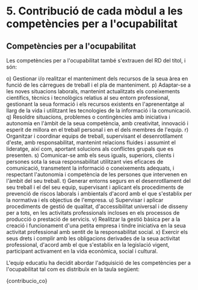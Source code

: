 # 5. Contribució de cada mòdul a les competències per a l'ocupabilitat

## Competències per a l'ocupabilitat

Les competències per a l'ocupabilitat també s'extrauen del RD del títol, i són:

<!-- NOTA: Al BOE posa "vidas" en lloc de "vias". Errata?-->

<!-- PER A DAW

* **t)** Establir vies eficaces de relació professional i comunicació amb els seus superiors, companys i subordinats, respectant l'autonomia i les competències de les diferents persones.
* **u)** Liderar situacions col·lectives que es puguen produir, mitjançant conflictes personals i laborals, contribuint a lestabliment dun ambient de treball agradable, actuant en tot moment de forma respectuosa i tolerant.
* **v)** Gestionar la seva carrera professional, analitzant les oportunitats docupació, autoocupació i daprenentatge.
* **w)** Mantenir l'esperit d'innovació i actualització en l'àmbit de la seva feina per adaptar-se als canvis tecnològics i organitzatius del seu entorn professional.
* **x)** Crear i gestionar una petita empresa, realitzant un estudi de viabilitat de productes, de planificació de la producció i de comercialització.
* **y)** Participar de manera activa en la vida econòmica, social i cultural, amb una actitud crítica i responsable.

-->

o) Gestionar i/o realitzar el manteniment dels recursos de la seua àrea en funció de les càrregues de treball i el pla de manteniment.
p) Adaptar-se a les noves situacions laborals, mantenint actualitzats els coneixements científics, tècnics i tecnològics relatius al seu entorn professional, gestionant la seua formació i els recursos existents en l'aprenentatge al llarg de la vida i utilitzant les tecnologies de la informació i la comunicació.
q) Resoldre situacions, problemes o contingències amb iniciativa i autonomia en l'àmbit de la seua competència, amb creativitat, innovació i esperit de millora en el treball personal i en el dels membres de l'equip.
r) Organitzar i coordinar equips de treball, supervisant el desenrotllament d'este, amb responsabilitat, mantenint relacions fluides i assumint el lideratge, així com, aportant solucions als conflictes grupals que es presenten.
s) Comunicar-se amb els seus iguals, superiors, clients i persones sota la seua responsabilitat utilitzant vies eficaces de comunicació, transmetent la informació o coneixements adequats, i respectant l'autonomia i competència de les persones que intervenen en l'àmbit del seu treball.
t) Generar entorns segurs en el desenrotllament del seu treball i el del seu equip, supervisant i aplicant els procediments de prevenció de riscos laborals i ambientals d'acord amb el que s'establix per la normativa i els objectius de l'empresa.
u) Supervisar i aplicar procediments de gestió de qualitat, d'accessibilitat universal i de disseny per a tots, en les activitats professionals incloses en els processos de producció o prestació de servicis.
v) Realitzar la gestió bàsica per a la creació i funcionament d'una petita empresa i tindre iniciativa en la seua activitat professional amb sentit de la responsabilitat social.
x) Exercir els seus drets i complir amb les obligacions derivades de la seua activitat professional, d'acord amb el que s'establix en la legislació vigent, participant activament en la vida econòmica, social i cultural.

<!--

PER A ASIX:

15.  Efectuar consultes, dirigint-se a la persona adequada i saber respectar l'autonomia dels subordinats, informant quan siga convenient.
16.  Mantindre l'esperit d'innovació i actualització en l'àmbit del seu treball per a adaptar-se als canvis tecnològics i organitzatius del seu entorn professional.
17.  Liderar situacions col·lectives que es puguen produir, mediant en conflictes personals i laborals, contribuint a l'establiment d'un ambient de treball agradable i actuant en tot moment de manera sincera, respectuosa i tolerant.
18.  Resoldre problemes i prendre decisions individuals, seguint les normes i procediments establits, definits dins de l'àmbit de la seua competència.
19.  Gestionar la seua carrera professional, analitzant les oportunitats d'ocupació, autoocupació i d'aprenentatge.
20.  Participar de manera activa en la vida econòmica, social i cultural amb actitud crítica i responsable.
21.  Crear i gestionar una petita empresa, realitzant un estudi de viabilitat de productes, de planificació de la producció i de comercialització.

-->

<!-- 

m) Organitzar i desenvolupar el treball assignat mantenint unes relacions professionals adequades a l'entorn de treball.
n) Mantindre un esperit constant d'innovació i actualització en l'àmbit del sector informàtic.
ñ) Utilitzar els mitjans de consulta disponibles, seleccionant el més adequat en cada cas, per a resoldre en temps raonable suposats no coneguts i dubtes professionals.
o) Aplicar els protocols i normes de seguretat, qualitat i respecte al medi ambient en les intervencions realitzades.
p) Complir amb els objectius de la producció, col·laborant amb l'equip de treball i actuant conforme als principis de responsabilitat i tolerància. 
q) Adaptar-se a diferents llocs de treball i noves situacions laborals originats per canvis tecnològics i organitzatius en els processos productius. 
r) Resoldre problemes i prendre decisions individuals seguint les normes i procediments establits definits dins de l'àmbit de la seua competència. 
s) Exercir els seus drets i complir amb les obligacions derivades de les relacions laborals, d'acord amb el que s'establix en la legislació vigent. 
t) Gestionar la seua carrera professional, analitzant les oportunitats d'ocupació, autoocupació i aprenentatge. 
u) Crear i gestionar una petita empresa, realitzant un estudi de viabilitat de productes, planificació de la producció i comercialització.
v) Participar de manera activa en la vida econòmica, social i cultural, amb una actitud crítica i responsable.
-->

L'equip educatiu ha decidit abordar l'adquisició de les competències per a l'ocupabilitat tal com es distribuïx en la taula següent:

{contribucio_co}

<!-- 
Igual que en l'apartat anterior, és important saber quines competències per a l'ocupabilitat es treballaran en cada un dels mòduls professionals per a poder integrar-les coherentment en la programació. 
Aconsellem treballar les competències per a l'ocupabilitat de manera diferent de les competències professionals. Com que són competències relacionades amb les habilitats  personals i socials de les persones, no tenen una relació directa amb les habilitats específicament professionals i, per tant, no és oportú ponderar el seu pes. Per contra, l'equip educatiu, en funció de la seua experiència, haurà de decidir en quins mòduls es poden treballar estes competències per ser més ajustat a les situacions d'aprenentatge que es plantejaran.

Estes competències, fonamentals per a l'acompliment professional, han d'estar reflectides en rúbriques, llistes de control, autoavaluacions i, en definitiva qualsevol instrument usat per a l'avaluació en els mòduls que les abordaran. Això és important amb l'objectiu d'assegurar que el procés avaluatiu valore tant el desenvolupament tècnic com les actituds i les capacitats necessàries per a una inserció laboral. 
-->
